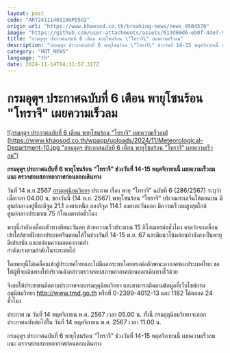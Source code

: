 ```yaml
---
layout: post
code: "ART2411140119GPD5O2"
origin_url: "https://www.khaosod.co.th/breaking-news/news_9504570"
image: "https://github.com/user-attachments/assets/613d60d6-eb0f-4de7-9f0e-33f877217b6c"
title: "กรมอุตุฯ ประกาศฉบับที่ 6 เตือน พายุโซนร้อน \"โทราจี\" เผยความเร็วลม"
description: "กรมอุตุฯ ประกาศฉบับที่ 6 พายุโซนร้อน \"โทราจี\" ช่วงวันที่ 14-15 พฤศจิกายนนี้ เผยความเร็วลม แนะ ตรวจสอบสภาพอากาศก่อนออกเดินทาง "
category: "HOT_NEWS"
language: "th"
date: 2024-11-14T04:31:57.317Z
---
```


# กรมอุตุฯ ประกาศฉบับที่ 6 เตือน พายุโซนร้อน "โทราจี" เผยความเร็วลม

[![กรมอุตุฯ ประกาศฉบับที่ 6 เตือน พายุโซนร้อน "โทราจี" เผยความเร็วลม](https://www.khaosod.co.th/wpapp/uploads/2024/11/Meteorological-Department-10.jpg "กรมอุตุฯ ประกาศฉบับที่ 6 เตือน พายุโซนร้อน "โทราจี" เผยความเร็วลม")](https://www.khaosod.co.th/wpapp/uploads/2024/11/Meteorological-Department-10.jpg)

**กรมอุตุฯ ประกาศฉบับที่ 6 พายุโซนร้อน “โทราจี” ช่วงวันที่ 14-15 พฤศจิกายนนี้ เผยความเร็วลม แนะ ตรวจสอบสภาพอากาศก่อนออกเดินทาง**

วันที่ 14 พ.ย.2567 [กรมอุตุนิยมวิทยา](https://www.tmd.go.th/) ประกาศ เรื่อง พายุ “โทราจี” ฉบับที่ 6 (286/2567) ระบุว่า เมื่อเวลา 04.00 น. ของวันนี้ (14 พ.ย. 2567) พายุโซนร้อน “โทราจี” บริเวณทะเลจีนใต้ตอนบน มีศูนย์กลางอยู่ที่ละติจูด 21.1 องศาเหนือ ลองจิจูด 114.1 องศาตะวันออก มีความเร็วลมสูงสุดใกล้ศูนย์กลางประมาณ 75 กิโลเมตรต่อชั่วโมง

พายุนี้กำลังเคลื่อนตัวทางทิศตะวันตก ด้วยความเร็วประมาณ 15 กิโลเมตรต่อชั่วโมง คาดว่าจะเคลื่อนเข้าใกล้ชายฝั่งของประเทศจีนตอนใต้ในช่วงวันที่ 14-15 พ.ย. 67 และมีแนวโน้มอ่อนกำลังลงเป็นพายุดีเปรสชัน และหย่อมความกดอากาศต่ำ  
กำลังแรงตามลำดับในระยะต่อไป

โดยพายุนี้ไม่เคลื่อนเข้าสู่ประเทศไทยและไม่มีผลกระทบโดยตรงต่อลักษณะอากาศของประเทศไทย ขอให้ผู้ที่จะเดินทางไปบริเวณดังกล่าวตรวจสอบสภาพอากาศก่อนออกเดินทางไว้ด้วย

จึงขอให้ประชาชนติดตามประกาศจากกรมอุตุนิยมวิทยา และสามารถติดตามข้อมูลที่เว็บไซต์กรมอุตุนิยมวิทยา http://www.tmd.go.th หรือที่ 0-2399-4012-13 และ 1182 ได้ตลอด 24 ชั่วโมง

ประกาศ ณ วันที่ 14 พฤศจิกายน พ.ศ. 2567 เวลา 05.00 น. ทั้งนี้ กรมอุตุนิยมวิทยาจะออกประกาศฉบับต่อไปใน วันที่ 14 พฤศจิกายน พ.ศ. 2567 เวลา 11.00 น.

กรมอุตุฯ ประกาศฉบับที่ 6 พายุโซนร้อน “โทราจี” ช่วงวันที่ 14-15 พฤศจิกายนนี้ เผยความเร็วลม แนะ ตรวจสอบสภาพอากาศก่อนออกเดินทาง